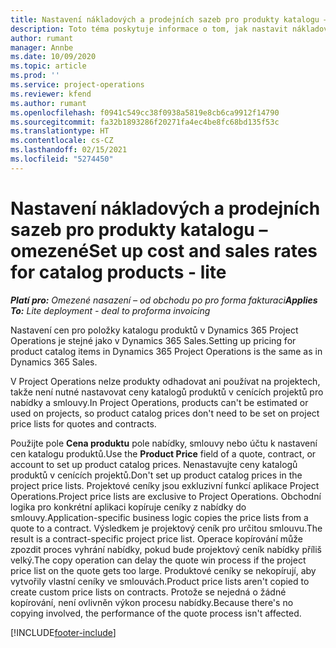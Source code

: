 ```yaml
---
title: Nastavení nákladových a prodejních sazeb pro produkty katalogu – omezené
description: Toto téma poskytuje informace o tom, jak nastavit nákladové a prodejní sazby u položek v katalogu produktů.
author: rumant
manager: Annbe
ms.date: 10/09/2020
ms.topic: article
ms.prod: ''
ms.service: project-operations
ms.reviewer: kfend
ms.author: rumant
ms.openlocfilehash: f0941c549cc38f0938a5819e8cb6ca9912f14790
ms.sourcegitcommit: fa32b1893286f20271fa4ec4be8fc68bd135f53c
ms.translationtype: HT
ms.contentlocale: cs-CZ
ms.lasthandoff: 02/15/2021
ms.locfileid: "5274450"
---
```

# <a name="set-up-cost-and-sales-rates-for-catalog-products---lite"></a><span data-ttu-id="bb388-103">Nastavení nákladových a prodejních sazeb pro produkty katalogu – omezené</span><span class="sxs-lookup"><span data-stu-id="bb388-103">Set up cost and sales rates for catalog products - lite</span></span>

<span data-ttu-id="bb388-104">_**Platí pro:** Omezené nasazení – od obchodu po pro forma fakturaci_</span><span class="sxs-lookup"><span data-stu-id="bb388-104">_**Applies To:** Lite deployment - deal to proforma invoicing_</span></span>


<span data-ttu-id="bb388-105">Nastavení cen pro položky katalogu produktů v Dynamics 365 Project Operations je stejné jako v Dynamics 365 Sales.</span><span class="sxs-lookup"><span data-stu-id="bb388-105">Setting up pricing for product catalog items in Dynamics 365 Project Operations is the same as in Dynamics 365 Sales.</span></span>

<span data-ttu-id="bb388-106">V Project Operations nelze produkty odhadovat ani používat na projektech, takže není nutné nastavovat ceny katalogů produktů v cenících projektů pro nabídky a smlouvy.</span><span class="sxs-lookup"><span data-stu-id="bb388-106">In Project Operations, products can't be estimated or used on projects, so product catalog prices don't need to be set on project price lists for quotes and contracts.</span></span>

<span data-ttu-id="bb388-107">Použijte pole **Cena produktu** pole nabídky, smlouvy nebo účtu k nastavení cen katalogu produktů.</span><span class="sxs-lookup"><span data-stu-id="bb388-107">Use the **Product Price** field of a quote, contract, or account to set up product catalog prices.</span></span> <span data-ttu-id="bb388-108">Nenastavujte ceny katalogů produktů v cenících projektů.</span><span class="sxs-lookup"><span data-stu-id="bb388-108">Don't set up product catalog prices in the project price lists.</span></span> <span data-ttu-id="bb388-109">Projektové ceníky jsou exkluzivní funkcí aplikace Project Operations.</span><span class="sxs-lookup"><span data-stu-id="bb388-109">Project price lists are exclusive to Project Operations.</span></span> <span data-ttu-id="bb388-110">Obchodní logika pro konkrétní aplikaci kopíruje ceníky z nabídky do smlouvy.</span><span class="sxs-lookup"><span data-stu-id="bb388-110">Application-specific business logic copies the price lists from a quote to a contract.</span></span> <span data-ttu-id="bb388-111">Výsledkem je projektový ceník pro určitou smlouvu.</span><span class="sxs-lookup"><span data-stu-id="bb388-111">The result is a contract-specific project price list.</span></span> <span data-ttu-id="bb388-112">Operace kopírování může zpozdit proces vyhrání nabídky, pokud bude projektový ceník nabídky příliš velký.</span><span class="sxs-lookup"><span data-stu-id="bb388-112">The copy operation can delay the quote win process if the project price list on the quote gets too large.</span></span> <span data-ttu-id="bb388-113">Produktové ceníky se nekopírují, aby vytvořily vlastní ceníky ve smlouvách.</span><span class="sxs-lookup"><span data-stu-id="bb388-113">Product price lists aren't copied to create custom price lists on contracts.</span></span> <span data-ttu-id="bb388-114">Protože se nejedná o žádné kopírování, není ovlivněn výkon procesu nabídky.</span><span class="sxs-lookup"><span data-stu-id="bb388-114">Because there's no copying involved, the performance of the quote process isn't affected.</span></span>


[!INCLUDE[footer-include](../../includes/footer-banner.md)]